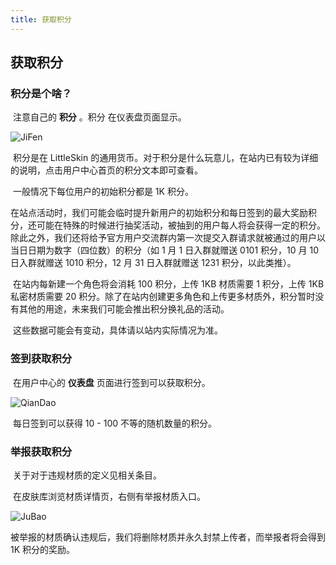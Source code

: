 ```yaml
---
title: 获取积分
---
```

## 获取积分

### 积分是个啥？

​	注意自己的 **积分** 。积分 在仪表盘页面显示。

![JiFen](C:/Users/huang/Documents/LittleSkin%E6%8C%87%E5%8C%97/pic/JiFen.png "积分")

​	积分是在 LittleSkin 的通用货币。对于积分是什么玩意儿，在站内已有较为详细的说明，点击用户中心首页的积分文本即可查看。

​	一般情况下每位用户的初始积分都是 1K 积分。

​	在站点活动时，我们可能会临时提升新用户的初始积分和每日签到的最大奖励积分，还可能在特殊的时候进行抽奖活动，被抽到的用户每人将会获得一定的积分。除此之外，我们还将给予官方用户交流群内第一次提交入群请求就被通过的用户以当日日期为数字（四位数）的积分（如 1 月 1 日入群就赠送 0101 积分，10 月 10 日入群就赠送 1010 积分，12 月 31 日入群就赠送 1231 积分，以此类推）。

​	在站内每新建一个角色将会消耗 100 积分，上传 1KB 材质需要 1 积分，上传 1KB 私密材质需要 20 积分。除了在站内创建更多角色和上传更多材质外，积分暂时没有其他的用途，未来我们可能会推出积分换礼品的活动。

​	这些数据可能会有变动，具体请以站内实际情况为准。

### 签到获取积分

​	在用户中心的 **仪表盘** 页面进行签到可以获取积分。

![QianDao](.\pic\QianDao.png)

​	每日签到可以获得 10 - 100 不等的随机数量的积分。

### 举报获取积分

​	关于对于违规材质的定义见相关条目。

​	在皮肤库浏览材质详情页，右侧有举报材质入口。

![JuBao](.\pic\JuBao.png)

​	被举报的材质确认违规后，我们将删除材质并永久封禁上传者，而举报者将会得到 1K 积分的奖励。